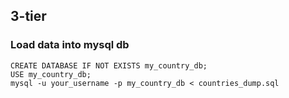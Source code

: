 ## 3-tier


### Load data into mysql db
```
CREATE DATABASE IF NOT EXISTS my_country_db;
USE my_country_db;
mysql -u your_username -p my_country_db < countries_dump.sql
```